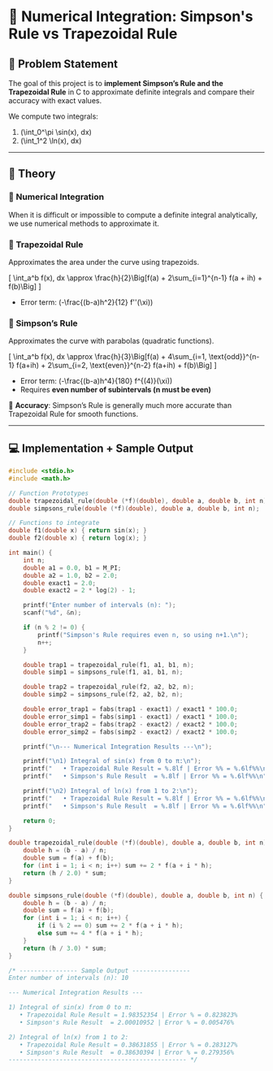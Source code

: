 # 📘 Numerical Integration: Simpson's Rule vs Trapezoidal Rule  

## 📌 Problem Statement  
The goal of this project is to **implement Simpson’s Rule and the Trapezoidal Rule** in C to approximate definite integrals and compare their accuracy with exact values.  

We compute two integrals:  
1. \(\int_0^\pi \sin(x)\, dx\)  
2. \(\int_1^2 \ln(x)\, dx\)  

---

## 📖 Theory  

### 🔹 Numerical Integration  
When it is difficult or impossible to compute a definite integral analytically, we use numerical methods to approximate it.  

### 🔹 Trapezoidal Rule  
Approximates the area under the curve using trapezoids.  

\[
\int_a^b f(x)\, dx \approx \frac{h}{2}\Big[f(a) + 2\sum_{i=1}^{n-1} f(a + ih) + f(b)\Big]
\]  

- Error term: \(-\frac{(b-a)h^2}{12} f''(\xi)\)  

### 🔹 Simpson’s Rule  
Approximates the curve with parabolas (quadratic functions).  

\[
\int_a^b f(x)\, dx \approx \frac{h}{3}\Big[f(a) + 4\sum_{i=1, \text{odd}}^{n-1} f(a+ih) + 2\sum_{i=2, \text{even}}^{n-2} f(a+ih) + f(b)\Big]
\]  

- Error term: \(-\frac{(b-a)h^4}{180} f^{(4)}(\xi)\)  
- Requires **even number of subintervals (n must be even)**  

📌 **Accuracy**: Simpson’s Rule is generally much more accurate than Trapezoidal Rule for smooth functions.  

---

## 💻 Implementation + Sample Output  

```c
#include <stdio.h>
#include <math.h>

// Function Prototypes
double trapezoidal_rule(double (*f)(double), double a, double b, int n);
double simpsons_rule(double (*f)(double), double a, double b, int n);

// Functions to integrate
double f1(double x) { return sin(x); }
double f2(double x) { return log(x); }

int main() {
    int n;
    double a1 = 0.0, b1 = M_PI;
    double a2 = 1.0, b2 = 2.0;
    double exact1 = 2.0;
    double exact2 = 2 * log(2) - 1;

    printf("Enter number of intervals (n): ");
    scanf("%d", &n);

    if (n % 2 != 0) {
        printf("Simpson's Rule requires even n, so using n+1.\n");
        n++;
    }

    double trap1 = trapezoidal_rule(f1, a1, b1, n);
    double simp1 = simpsons_rule(f1, a1, b1, n);

    double trap2 = trapezoidal_rule(f2, a2, b2, n);
    double simp2 = simpsons_rule(f2, a2, b2, n);

    double error_trap1 = fabs(trap1 - exact1) / exact1 * 100.0;
    double error_simp1 = fabs(simp1 - exact1) / exact1 * 100.0;
    double error_trap2 = fabs(trap2 - exact2) / exact2 * 100.0;
    double error_simp2 = fabs(simp2 - exact2) / exact2 * 100.0;

    printf("\n--- Numerical Integration Results ---\n");

    printf("\n1) Integral of sin(x) from 0 to π:\n");
    printf("   • Trapezoidal Rule Result = %.8lf | Error %% = %.6lf%%\n", trap1, error_trap1);
    printf("   • Simpson's Rule Result  = %.8lf | Error %% = %.6lf%%\n", simp1, error_simp1);

    printf("\n2) Integral of ln(x) from 1 to 2:\n");
    printf("   • Trapezoidal Rule Result = %.8lf | Error %% = %.6lf%%\n", trap2, error_trap2);
    printf("   • Simpson's Rule Result  = %.8lf | Error %% = %.6lf%%\n", simp2, error_simp2);

    return 0;
}

double trapezoidal_rule(double (*f)(double), double a, double b, int n) {
    double h = (b - a) / n;
    double sum = f(a) + f(b);
    for (int i = 1; i < n; i++) sum += 2 * f(a + i * h);
    return (h / 2.0) * sum;
}

double simpsons_rule(double (*f)(double), double a, double b, int n) {
    double h = (b - a) / n;
    double sum = f(a) + f(b);
    for (int i = 1; i < n; i++) {
        if (i % 2 == 0) sum += 2 * f(a + i * h);
        else sum += 4 * f(a + i * h);
    }
    return (h / 3.0) * sum;
}

/* ---------------- Sample Output ----------------
Enter number of intervals (n): 10

--- Numerical Integration Results ---

1) Integral of sin(x) from 0 to π:
   • Trapezoidal Rule Result = 1.98352354 | Error % = 0.823823%
   • Simpson's Rule Result  = 2.00010952 | Error % = 0.005476%

2) Integral of ln(x) from 1 to 2:
   • Trapezoidal Rule Result = 0.38631855 | Error % = 0.283127%
   • Simpson's Rule Result  = 0.38630394 | Error % = 0.279356%
------------------------------------------------- */
